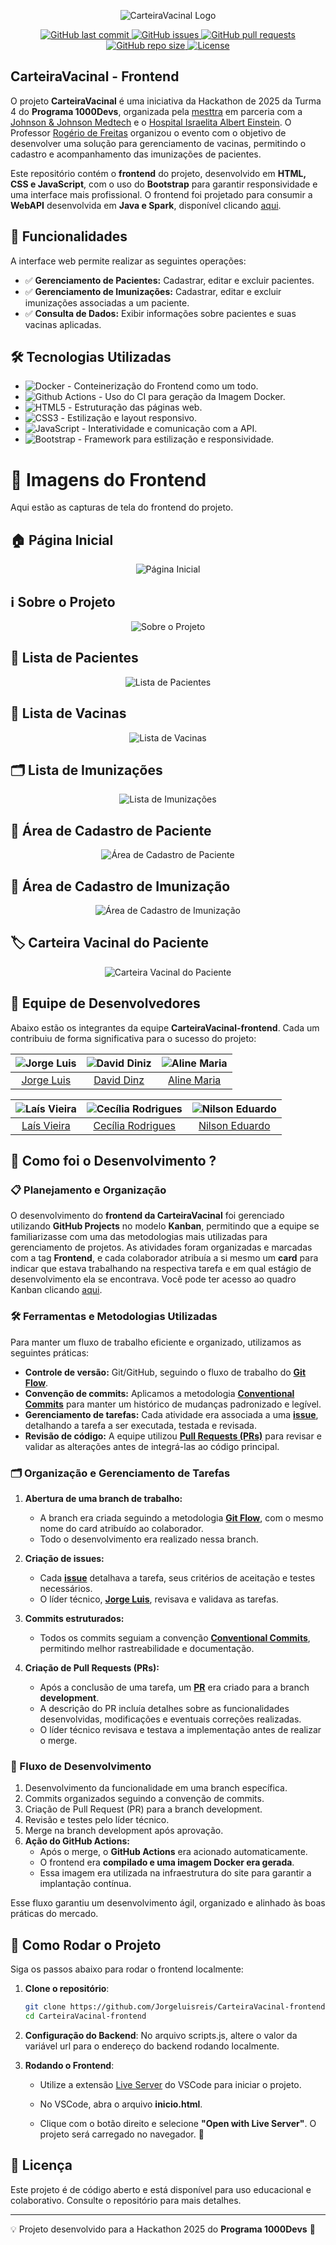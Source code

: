 <p align="center">
  <img src="https://i.imgur.com/0DzkjFk.png" alt="CarteiraVacinal Logo">
</p>
<p align="center"> 
  <a href="https://github.com/Jorgeluisreis/CarteiraVacinal-frontend"> 
    <img alt="GitHub last commit" src="https://img.shields.io/github/last-commit/Jorgeluisreis/CarteiraVacinal-frontend"> 
  </a> 
  <a href="https://github.com/Jorgeluisreis/CarteiraVacinal-frontend/issues"> 
    <img alt="GitHub issues" src="https://img.shields.io/github/issues/Jorgeluisreis/CarteiraVacinal-frontend"> 
  </a> 
  <a href="https://github.com/Jorgeluisreis/TicTacTCarteiraVacinal-frontendoe/pulls"> 
    <img alt="GitHub pull requests" src="https://img.shields.io/github/issues-pr/Jorgeluisreis/CarteiraVacinal-frontend"> 
  </a> 
  <a href="https://github.com/Jorgeluisreis/CarteiraVacinal-frontend"> 
    <img alt="GitHub repo size" src="https://img.shields.io/github/repo-size/Jorgeluisreis/CarteiraVacinal-frontend"> 
  </a> 
  <a href="https://github.com/Jorgeluisreis/CarteiraVacinal-frontend?tab=MIT-1-ov-file"> 
    <img alt="License" src="https://img.shields.io/github/license/Jorgeluisreis/CarteiraVacinal-frontend"> 
  </a> 
</p>

## CarteiraVacinal - Frontend

O projeto **CarteiraVacinal** é uma iniciativa da Hackathon de 2025 da Turma 4 do **Programa 1000Devs**, organizada pela [mesttra](https://www.mesttra.com/) em parceria com a [Johnson & Johnson Medtech](https://www.jnjmedtech.com/pt-br) e o [Hospital Israelita Albert Einstein](https://www.einstein.br/n/). O Professor [Rogério de Freitas](https://www.linkedin.com/in/rogerio-freitas-ribeiro-690a9712/) organizou o evento com o objetivo de desenvolver uma solução para gerenciamento de vacinas, permitindo o cadastro e acompanhamento das imunizações de pacientes.

Este repositório contém o **frontend** do projeto, desenvolvido em **HTML, CSS e JavaScript**, com o uso do **Bootstrap** para garantir responsividade e uma interface mais profissional. O frontend foi projetado para consumir a **WebAPI** desenvolvida em **Java e Spark**, disponível clicando [aqui](http://github.com/Jorgeluisreis/CarteiraVacinal-backend/).

## 🎯 Funcionalidades

A interface web permite realizar as seguintes operações:

* ✅ **Gerenciamento de Pacientes:** Cadastrar, editar e excluir pacientes.
* ✅ **Gerenciamento de Imunizações:** Cadastrar, editar e excluir imunizações associadas a um paciente.
* ✅ **Consulta de Dados:** Exibir informações sobre pacientes e suas vacinas aplicadas.

## 🛠️ Tecnologias Utilizadas

- ![Docker](https://img.shields.io/badge/Docker-blue) - Conteinerização do Frontend como um todo.
- ![Github Actions](https://img.shields.io/badge/Github-Actions-black) - Uso do CI para geração da Imagem Docker.
- ![HTML5](https://img.shields.io/badge/HTML5-red) - Estruturação das páginas web.
- ![CSS3](https://img.shields.io/badge/CSS3-blue) - Estilização e layout responsivo.
- ![JavaScript](https://img.shields.io/badge/JavaScript-yellow) - Interatividade e comunicação com a API.
- ![Bootstrap](https://img.shields.io/badge/Bootstrap-5.3.3-purple) - Framework para estilização e responsividade.

# 📸 Imagens do Frontend

Aqui estão as capturas de tela do frontend do projeto.

## 🏠 Página Inicial  
<p align="center">
  <img src="https://i.imgur.com/uXI8Zmq.png" alt="Página Inicial">
</p>

## ℹ️ Sobre o Projeto  
<p align="center">
  <img src="https://i.imgur.com/7Emamii.png" alt="Sobre o Projeto">
</p>

## 👥 Lista de Pacientes  
<p align="center">
  <img src="https://i.imgur.com/6MDbkHO.png" alt="Lista de Pacientes">
</p>

## 💉 Lista de Vacinas  
<p align="center">
  <img src="https://i.imgur.com/HE925Or.png" alt="Lista de Vacinas">
</p>

## 🗂️ Lista de Imunizações  
<p align="center">
  <img src="https://i.imgur.com/FqaEf6C.png" alt="Lista de Imunizações">
</p>

## 🏥 Área de Cadastro de Paciente  
<p align="center">
  <img src="https://i.imgur.com/wjciHf0.png" alt="Área de Cadastro de Paciente">
</p>

## 📅 Área de Cadastro de Imunização  
<p align="center">
  <img src="https://i.imgur.com/IYluwV9.png" alt="Área de Cadastro de Imunização">
</p>

## 🏷️ Carteira Vacinal do Paciente  
<p align="center">
  <img src="https://i.imgur.com/FbTEiDu.png" alt="Carteira Vacinal do Paciente">
</p>

## 👥 Equipe de Desenvolvedores

Abaixo estão os integrantes da equipe **CarteiraVacinal-frontend**. Cada um contribuiu de forma significativa para o sucesso do projeto:

<div align="center">

| ![Jorge Luis](https://i.imgur.com/7583zV4.jpeg) | ![David Diniz](https://i.imgur.com/ozafpK8.jpeg) | ![Aline Maria](https://i.imgur.com/euKnHp7.jpeg) |
| :-------------------------------------------------------------------------------------------------------------------------------------------------------------------------------------------------------------------------------: | :------------------------------------------------------------------------------------------------------------------------------------------------------------------------------------------------------------------------------------------: | :------------------------------------------------------------------------------------------------------------------------------------------------------------------------------------------------------------------------------------------: |
|                                                                                      [Jorge Luis](https://www.linkedin.com/in/ojorge-luis/)                                                                                       |                                                                                       [David Dinz](https://www.linkedin.com/in/david-diniz-b16488231)                                                                                        |                                                                                  [Aline Maria](https://www.linkedin.com/in/aline-maria-alexandre-gomes-065762213/)                                                                                   |

| ![Laís Vieira](https://i.imgur.com/anCXscX.jpeg) | ![Cecília Rodrigues](https://i.imgur.com/Xzvp6un.jpeg) | ![Nilson Eduardo](https://i.imgur.com/iWpkIX6.jpeg) |
| :-----------------------------------------------------------------------------------------------------------------------------------------------------------------------------------------------------------------------------------: | :------------------------------------------------------------------------------------------------------------------------------------------------------------------------------------------------------------------------------------: | :------------------------------------------------------------------------------------------------------------------------------------------------------------------------------------------------------------------------------------: |
|                                                                                [Laís Vieira](https://www.linkedin.com/in/la%C3%ADs-vieira-contato)                                                                                |                                                                                     [Cecília Rodrigues](https://www.linkedin.com/in/cecilia-martinss)                                                                                      |                                                                               [Nilson Eduardo](https://www.linkedin.com/in/nilson-eduardo-0a166168)                                                                                |

</div>


## 🔨 Como foi o Desenvolvimento ?

### 📋 Planejamento e Organização

O desenvolvimento do **frontend da CarteiraVacinal** foi gerenciado utilizando **GitHub Projects** no modelo **Kanban**, permitindo que a equipe se familiarizasse com uma das metodologias mais utilizadas para gerenciamento de projetos. As atividades foram organizadas e marcadas com a tag **Frontend**, e cada colaborador atribuía a si mesmo um **card** para indicar que estava trabalhando na respectiva tarefa e em qual estágio de desenvolvimento ela se encontrava. Você pode ter acesso ao quadro Kanban clicando [aqui](https://github.com/users/Jorgeluisreis/projects/3).

### 🛠️ Ferramentas e Metodologias Utilizadas

Para manter um fluxo de trabalho eficiente e organizado, utilizamos as seguintes práticas:

- **Controle de versão:** Git/GitHub, seguindo o fluxo de trabalho do [**Git Flow**](https://www.alura.com.br/artigos/git-flow-o-que-e-como-quando-utilizar?srsltid=AfmBOooBiS3a1dsk_xR0egEMRSRXmrnG7fxjR3xazdDlqF4Zb3YqE-8d).
- **Convenção de commits:** Aplicamos a metodologia [**Conventional Commits**](https://medium.com/linkapi-solutions/conventional-commits-pattern-3778d1a1e657) para manter um histórico de mudanças padronizado e legível.
- **Gerenciamento de tarefas:** Cada atividade era associada a uma [**issue**](https://github.com/Jorgeluisreis/CarteiraVacinal-frontend/issues?q=is%3Aissue%20state%3Aclosed), detalhando a tarefa a ser executada, testada e revisada.
- **Revisão de código:** A equipe utilizou [**Pull Requests (PRs)**](https://github.com/Jorgeluisreis/CarteiraVacinal-frontend/pulls?q=is%3Apr+is%3Aclosed) para revisar e validar as alterações antes de integrá-las ao código principal.

### 🗂️ Organização e Gerenciamento de Tarefas

1. **Abertura de uma branch de trabalho:**  
   - A branch era criada seguindo a metodologia [**Git Flow**](https://www.alura.com.br/artigos/git-flow-o-que-e-como-quando-utilizar?srsltid=AfmBOooBiS3a1dsk_xR0egEMRSRXmrnG7fxjR3xazdDlqF4Zb3YqE-8d), com o mesmo nome do card atribuído ao colaborador.
   - Todo o desenvolvimento era realizado nessa branch.

2. **Criação de issues:**  
   - Cada [**issue**](https://github.com/Jorgeluisreis/CarteiraVacinal-frontend/issues?q=is%3Aissue%20state%3Aclosed) detalhava a tarefa, seus critérios de aceitação e testes necessários.
   - O líder técnico, [**Jorge Luis**](https://www.linkedin.com/in/ojorge-luis), revisava e validava as tarefas.

3. **Commits estruturados:**  
   - Todos os commits seguiam a convenção [**Conventional Commits**](https://medium.com/linkapi-solutions/conventional-commits-pattern-3778d1a1e657), permitindo melhor rastreabilidade e documentação.

4. **Criação de Pull Requests (PRs):**  
   - Após a conclusão de uma tarefa, um [**PR**](https://github.com/Jorgeluisreis/CarteiraVacinal-frontend/pulls?q=is%3Apr+is%3Aclosed) era criado para a branch **development**.  
   - A descrição do PR incluía detalhes sobre as funcionalidades desenvolvidas, modificações e eventuais correções realizadas.  
   - O líder técnico revisava e testava a implementação antes de realizar o merge.

### 🔄 Fluxo de Desenvolvimento

1. Desenvolvimento da funcionalidade em uma branch específica. 
2. Commits organizados seguindo a convenção de commits.
3. Criação de Pull Request (PR) para a branch development.
4. Revisão e testes pelo líder técnico.
5. Merge na branch development após aprovação. 
6. **Ação do GitHub Actions:**  
   - Após o merge, o **GitHub Actions** era acionado automaticamente.  
   - O frontend era **compilado e uma imagem Docker era gerada**.  
   - Essa imagem era utilizada na infraestrutura do site para garantir a implantação contínua.

Esse fluxo garantiu um desenvolvimento ágil, organizado e alinhado às boas práticas do mercado.

## 🚀 Como Rodar o Projeto

Siga os passos abaixo para rodar o frontend localmente:

1. **Clone o repositório**:  
   ```sh
   git clone https://github.com/Jorgeluisreis/CarteiraVacinal-frontend.git
   cd CarteiraVacinal-frontend
   ```
2. **Configuração do Backend**:
    No arquivo scripts.js, altere o valor da variável url para o endereço do backend rodando localmente.

3. **Rodando o Frontend**:
    * Utilize a extensão [Live Server](https://marketplace.visualstudio.com/items?itemName=ritwickdey.LiveServer) do VSCode para iniciar o projeto.

    * No VSCode, abra o arquivo **inicio.html**.
    * Clique com o botão direito e selecione **"Open with Live Server"**.
    O projeto será carregado no navegador. 🚀


## 📜 Licença

Este projeto é de código aberto e está disponível para uso educacional e colaborativo. Consulte o repositório para mais detalhes.

---

💡 Projeto desenvolvido para a Hackathon 2025 do **Programa 1000Devs** 🎯
